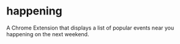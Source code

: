 # happening
A Chrome Extension that displays a list of popular events near you happening on the next weekend.
